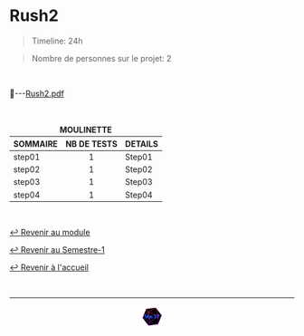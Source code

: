 # Rush2

> Timeline: 24h

> Nombre de personnes sur le projet: 2

<br>

📂---[Rush2.pdf](https://github.com/Studio-17/Epitech-Subjects/blob/main/Semester-1/B-CPE-100/Rushs/Rush2/Rush2.pdf)

<br>

<table align="center">
    <thead>
    <tr>
        <td colspan="3" align="center"><strong>MOULINETTE</strong></td>
    </tr>
        <tr>
            <th>SOMMAIRE</th>
            <th>NB DE TESTS</th>
            <th>DETAILS</th>
        </tr>
    </thead>
    <tbody>
        <tr>
            <td rowspan="1">step01</td>
            <td rowspan="1" style="text-align: center;">1</td>
            <td>Step01</td>
        </tr>
        <tr>
            <td rowspan="1">step02</td>
            <td rowspan="1" style="text-align: center;">1</td>
            <td>Step02</td>
        </tr>
        <tr>
            <td rowspan="1">step03</td>
            <td rowspan="1" style="text-align: center;">1</td>
            <td>Step03</td>
        </tr>
        <tr>
            <td rowspan="1">step04</td>
            <td rowspan="1" style="text-align: center;">1</td>
            <td>Step04</td>
        </tr>
    </tbody>
</table>

<br>

[↩️ Revenir au module](https://github.com/Studio-17/Epitech-Subjects/tree/main/Semester-1/B-CPE-100)

[↩️ Revenir au Semestre-1](https://github.com/Studio-17/Epitech-Subjects/tree/main/Semester-1)

[↩️ Revenir à l'accueil](https://github.com/Studio-17/Epitech-Subjects)

<br>

---

<div align="center">

<a href="https://github.com/Studio-17" target="_blank"><img src="../../../../assets/voc17.gif" width="40"></a>

</div>
